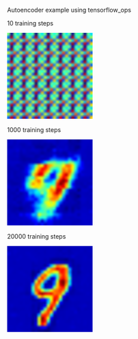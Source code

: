 Autoencoder example using tensorflow_ops

10 training steps

![10](https://github.com/cameronfabbri/tensorflow_ops/blob/master/examples/images/image_10.png?raw=true)

1000 training steps

![1000](https://github.com/cameronfabbri/tensorflow_ops/blob/master/examples/images/image_1000.png?raw=true)

20000 training steps

![20000](https://github.com/cameronfabbri/tensorflow_ops/blob/master/examples/images/image_21000.png?raw=true)

